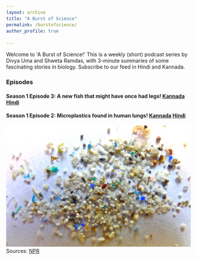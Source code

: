 ```yaml
---
layout: archive
title: "A Burst of Science"
permalink: /burstofscience/
author_profile: true

---
```


Welcome to 'A Burst of Science!' This is a weekly (short) podcast series by Divya Uma and Shweta Ramdas, with 3-minute summaries of some fascinating stories in biology. Subscribe to our feed in Hindi and Kannada.

### Episodes
#### Season 1 Episode 3: A new fish that might have once had legs! [Kannada](https://anchor.fm/apu-biology/episodes/Episode-3--Fish-that-went-from-sea-to-land-and-back-to-sea-e1lssb5)  [Hindi](https://anchor.fm/shweta-ramdas/episodes/3-e1ltcrj)



#### Season 1 Episode 2: Microplastics found in human lungs! [Kannada](https://anchor.fm/apu-biology/episodes/Episode-2--Microplastics-e1m8n7f)  [Hindi](https://anchor.fm/shweta-ramdas/episodes/2-e1jgeb4)

![](Microplastic.jpg)
Sources: [NPR](https://www.npr.org/2022/04/06/1091246691/microplastics-found-in-human-lungs)
